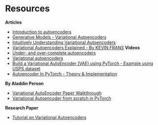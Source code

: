 # Resources

**Articles**
* [Introduction to autoencoders](https://atcold.github.io/NYU-DLSP20/en/week07/07-3/)
* [Generative Models - Variational Autoencoders](https://atcold.github.io/NYU-DLSP20/en/week08/08-3/)
* [Intuitively Understanding Variational Autoencoders](https://towardsdatascience.com/intuitively-understanding-variational-autoencoders-1bfe67eb5daf)
* [Variational Autoencoders Explained - By KEVIN FRANS](https://kvfrans.com/variational-autoencoders-explained/)
**Videos**
* [Under- and over-complete autoencoders](https://www.youtube.com/watch?v=bggWQ14DD9M&list=PLLHTzKZzVU9eaEyErdV26ikyolxOsz6mq&index=14)
* [Variational autoencoders](https://www.youtube.com/watch?v=7Rb4s9wNOmc&list=PLLHTzKZzVU9eaEyErdV26ikyolxOsz6mq&index=15)
* [Build a Variational AutoEncoder (VAE) using PyTorch - Example using USPS dataset](https://www.youtube.com/watch?v=Dql4DBAlYpA)
* [Autoencoder In PyTorch - Theory & Implementation](https://www.youtube.com/watch?v=zp8clK9yCro)

**By Aladdin Person**

* [Variational AutoEncoder Paper Walkthrough](https://www.youtube.com/watch?v=5bA6gwo36Cw)
* [Variational Autoencoder from scratch in PyTorch](https://www.youtube.com/watch?v=VELQT1-hILo)


**Research Paper**
* [Tutorial on Variational Autoencoders](https://arxiv.org/pdf/1606.05908.pdf)
